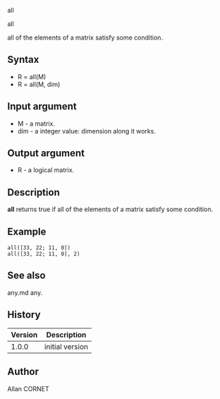 



all


all

all of the elements of a matrix satisfy some condition.

## Syntax

- R = all(M)
- R = all(M, dim)

## Input argument

 - M - a matrix.
 - dim - a integer value: dimension along it works.

## Output argument

 - R - a logical matrix.

## Description


  <p><b>all</b> returns true if all of the elements of a matrix satisfy some condition.</p>


## Example

```Nelson
all([33, 22; 11, 0])
all([33, 22; 11, 0], 2)
```

## See also

any.md any.
## History

|Version|Description|
|------|------|
|1.0.0|initial version|


## Author

Allan CORNET



